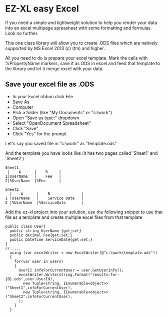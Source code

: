 # EZ-XL easy Excel
If you need a simple and lightweight solution to help you render your data into an excel multipage spreasheet with some formatting and formulas. Look no further.

This one class library will allow you to create .ODS files which are natively supported by MS Excel 2013 (c) (tm) and higher. 

All you need to do is prepare your excel template. Mark the cells with %PropertyName markers, save it as ODS in excel and 
feed that template to the library and let it merge excel with your data.


## Save your excel file as .ODS

- In your Excel ribbon click File
- Save As
- Computer
- Pick a folder (like "My Documents" or "c:\work")
- Open "Save as type:" dropdown
- Select "OpenDocument Spreadsheet"
- Click "Save"
- Click "Yes" for the prompt

Let's say you saved file in "c:\work" as "template.ods"

And the template you have looks like (it has two pages called 'Sheet1' and 'Sheet2')

```
Sheet1
 |    A      |    B     |   
1|UserName   |    Fee   |
2|%UserName  |%Fee      |

Sheet2
  |    A      |    B              |
1 |UserName   |    Service Date   |
2 |%UserName  |%ServiceDate       |
```


Add the ez-xl project into your solution, use the following snippet to use that file as a template and create multiple excel files 
from that template
```
public class User{
  public string UserName {get;set}
  public decimal Fee{get;set;}
  public DateTime ServiceDate{get;set;}
}
// ....
  using (var excelWriter = new ExcelWriter(@"c:\work\template.ods"))
  {
    for(var user in users)
    {
      User[] infoForCurrentUser = user.GetUserInfo();
      excelWriter.Write(string.Format("results-for-{0}.ods",user.UserId),
        new Tuple<string, IEnumerable<object>>("Sheet1",infoForCurrentUser),
        new Tuple<string, IEnumerable<object>>("Sheet2",infoForCurrentUser),
      );
    }
  }
```





